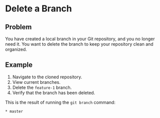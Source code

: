 # Delete a Branch

## Problem

You have created a local branch in your Git repository, and you no longer need it. You want to delete the branch to keep your repository clean and organized.

## Example

1. Navigate to the cloned repository.
2. View current branches.
3. Delete the `feature-1` branch.
4. Verify that the branch has been deleted.

This is the result of running the `git branch` command:

```
* master
```
